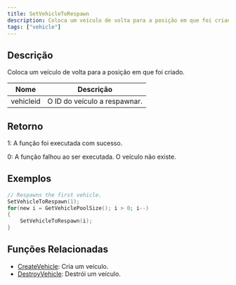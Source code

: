 ```yaml
---
title: SetVehicleToRespawn
description: Coloca um veículo de volta para a posição em que foi criado.
tags: ["vehicle"]
---
```


## Descrição

Coloca um veículo de volta para a posição em que foi criado.

| Nome      | Descrição                        |
| --------- | -------------------------------- |
| vehicleid | O ID do veículo a respawnar.     |

## Retorno

1: A função foi executada com sucesso.

0: A função falhou ao ser executada. O veículo não existe. 

## Exemplos

```c
// Respawns the first vehicle.
SetVehicleToRespawn(1);
for(new i = GetVehiclePoolSize(); i > 0; i--)
{
    SetVehicleToRespawn(i);
}
```

## Funções Relacionadas

- [CreateVehicle](CreateVehicle.md): Cria um veículo.
- [DestroyVehicle](DestroyVehicle.md): Destrói um veículo.

